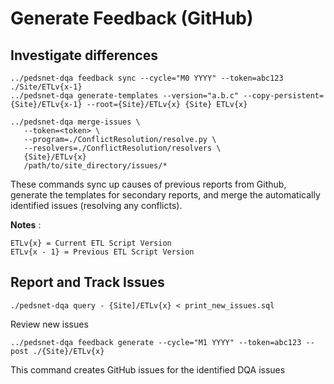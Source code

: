 # Generate Feedback (GitHub)


## Investigate differences

```
../pedsnet-dqa feedback sync --cycle="M0 YYYY" --token=abc123 ./Site/ETLv{x-1}
../pedsnet-dqa generate-templates --version="a.b.c" --copy-persistent={Site}/ETLv{x-1} --root={Site}/ETLv{x} {Site} ETLv{x}

../pedsnet-dqa merge-issues \
   --token=<token> \
   --program=./ConflictResolution/resolve.py \
   --resolvers=./ConflictResolution/resolvers \
   {Site}/ETLv{x}
   /path/to/site_directory/issues/*
```
These commands sync up causes of previous reports from Github, generate the templates for secondary reports, and merge the automatically identified issues (resolving any conflicts).


**Notes** :

```
ETLv{x} = Current ETL Script Version
ETLv{x - 1} = Previous ETL Script Version
```

## Report and Track Issues

```
./pedsnet-dqa query - {Site]/ETLv{x} < print_new_issues.sql

```
Review new issues 
```
../pedsnet-dqa feedback generate --cycle="M1 YYYY" --token=abc123 --post ./{Site}/ETLv{x}
```
This command creates GitHub issues for the identified DQA issues
